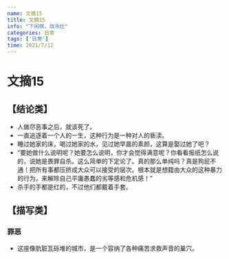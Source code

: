 ```yaml
---
name: 文摘15
title: 文摘15
info: "下闲棋，烧冷灶"
categories: 日常
tags: ['日常']
time: 2021/7/12
---
```


# 文摘15

## 【结论类】

- 人做尽恶事之后，就该死了。
- 一直追逐着一个人的一生，这种行为是一种对人的亵渎。
- 睡过她家的床，喝过她家的水，见过她早晨的素颜，这算是娶过她了吧？
- “要她做什么说明呢？她要怎么说明，你才会觉得满意呢？你看看报纸怎么说的，说她是畏罪自杀。这么简单的下定论了。真的那么单纯吗？真是狗屁不通！把所有事都压挤成大众可以接受的层次。根本就是想籍由大众的这种暴力的行为，来解除自己平庸愚蠢的劣等感和危机感！”
- 杀手的手都是红的，不过他们都戴着手套。

## 【描写类】

### 罪恶

- 这座像肮脏瓦砾堆的城市，是一个容纳了各种痛苦求救声音的巢穴。

